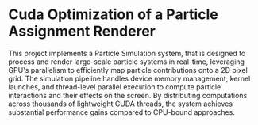 # Cuda Optimization of a Particle Assignment Renderer 

This project implements a Particle Simulation system, that is designed to process and render large-scale particle systems in real-time, leveraging GPU's parallelism to efficiently map particle contributions onto a 2D pixel grid. The simulation pipeline handles device memory management, kernel launches, and thread-level parallel execution to compute particle interactions and their effects on the screen. By distributing computations across thousands of lightweight CUDA threads, the system achieves substantial performance gains compared to CPU-bound approaches.
